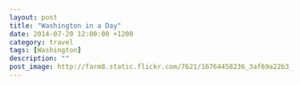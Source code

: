 ```yaml
---
layout: post
title: "Washington in a Day"
date: 2014-07-20 12:00:00 +1200
category: travel
tags: [Washington]
description: ""
post_image: http://farm8.static.flickr.com/7621/16764458236_3af69a22b3_o.jpg
---
```

